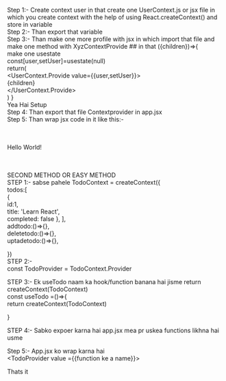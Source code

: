Step 1:- Create context user in that create one UserContext.js or jsx file in which you create context with the help of using React.createContext() and store in variable<br>
Step 2:- Than export that variable<br>
Step 3:- Than make one more profile with jsx in which import that file and make one method with XyzContextProvide ## in that ({children})=>{<br>
  make one usestate<br>
  const[user,setUser]=usestate(null)<br>
    return(<br>
        <UserContext.Provide value={{user,setUser}}>
       <br>{children}<br>
       </UserContext.Provide>
 <br>   )
}<br>
Yea Hai Setup
<br>
Step 4: Than export that file Contextprovider in app.jsx
<br>
Step 5: Than wrap jsx code in it like this:-<br>  
<UserContextProvider>
<br><p> Hello World!</p><br>
</UserContextProvider>
<br>
               SECOND METHOD OR EASY METHOD<br>
STEP 1:-  sabse pahele TodoContext = createContext({
  <br>todos:[
    <br>  {
    <br> id:1,
      <br>title: 'Learn React', <br>completed: false
      },
],<br>
addtodo:()=>{},<br>
deletetodo:()=>{},<br>
uptadetodo:()=>{},<br>
  
})
<br>
STEP 2:- <br>
const TodoProvider = TodoContext.Provider

STEP 3:- Ek useTodo naam ka hook/function  banana hai jisme return createContext(TodoContext) <br>
const useTodo =()=>{
  <br>
  return createContext(TodoContext)

}

STEP 4:- Sabko expoer karna hai app.jsx mea pr uskea functions likhna hai usme 

Step 5:- App.jsx ko wrap karna hai <br><TodoProvider value ={{function ke a name}}><br>

</TodoProvider>  
Thats it 